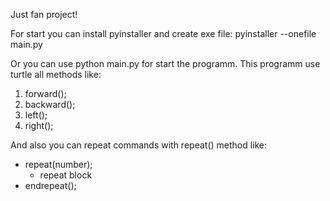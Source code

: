 Just fan project!

For start you can install pyinstaller and create exe file:
    pyinstaller --onefile main.py

Or you can use python main.py for start the programm.
This programm use turtle all methods like:
1. forward();
2. backward();
3. left();
4. right();

And also you can repeat commands with repeat() method like:
- repeat(number);
    - repeat block
- endrepeat();
